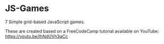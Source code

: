 # JS-Games

7 Simple grid-based JavaScript games.

These are created based on a FreeCodeCamp tutorial available on YouTube: https://youtu.be/lhNdUVh3qCc